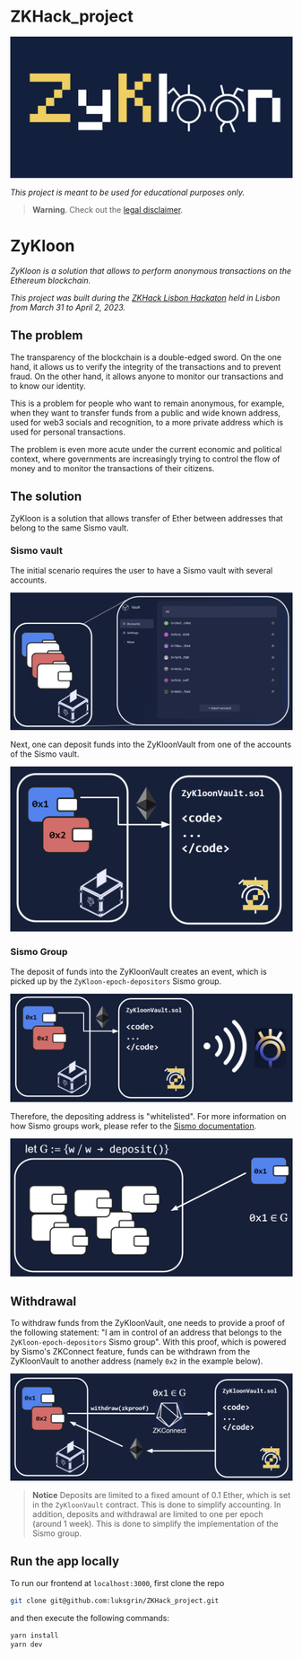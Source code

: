 # ZKHack_project

![ZyKloon](img/zykloon.png)

*This project is meant to be used for educational purposes only.*

> **Warning**.
> Check out the [legal disclaimer](LEGAL_DISCLAIMER.md).

# **ZyKloon**

*ZyKloon is a solution that allows to perform anonymous transactions on the Ethereum blockchain.*

*This project was built during the [ZKHack Lisbon Hackaton](https://www.zklisbon.com/) held in Lisbon from March 31 to April 2, 2023.*

## **The problem**

The transparency of the blockchain is a double-edged sword. On the one hand, it allows us to verify the integrity of the transactions and to prevent fraud. On the other hand, it allows anyone to monitor our transactions and to know our identity.

This is a problem for people who want to remain anonymous, for example, when they want to transfer funds from a public and wide known address, used for web3 socials and recognition, to a more private address which is used for personal transactions.

The problem is even more acute under the current economic and political context, where governments are increasingly trying to control the flow of money and to monitor the transactions of their citizens.

## **The solution**

ZyKloon is a solution that allows transfer of Ether between addresses that belong to the same Sismo vault. 

### **Sismo vault**

The initial scenario requires the user to have a Sismo vault with several accounts. 

![sismo vault](img/sismovault.png)

Next, one can deposit funds into the ZyKloonVault from one of the accounts of the Sismo vault.

![deposit funds](img/deposit_funds.png)

### **Sismo Group**

The deposit of funds into the ZyKloonVault creates an event, which is picked up by the `ZyKloon-epoch-depositors` Sismo group.

![event emission](img/event_emission.png)

Therefore, the depositing address is "whitelisted". For more information on how Sismo groups work, please refer to the [Sismo documentation](https://docs.sismo.io/sismo-docs/technical-documentation/zk-badge-protocol/groups).

![sismo group](img/sismo_group.png)

## **Withdrawal**

To withdraw funds from the ZyKloonVault, one needs to provide a proof of the following statement: "I am in control of an address that belongs to the `ZyKloon-epoch-depositors` Sismo group". With this proof, which is powered by Sismo's ZKConnect feature, funds can be withdrawn from the ZyKloonVault to another address (namely `0x2` in the example below).

![withdraw funds](img/withdraw_funds.png)

> **Notice**
> Deposits are limited to a fixed amount of 0.1 Ether, which is set in the `ZyKloonVault` contract. This is done to simplify accounting.
> In addition, deposits and withdrawal are limited to one per epoch (around 1 week). This is done to simplify the implementation of the Sismo group.

## **Run the app locally**

To run our frontend at `localhost:3000`, first clone the repo

```bash
git clone git@github.com:luksgrin/ZKHack_project.git
```

and then execute the following commands:

```bash
yarn install
yarn dev
```

